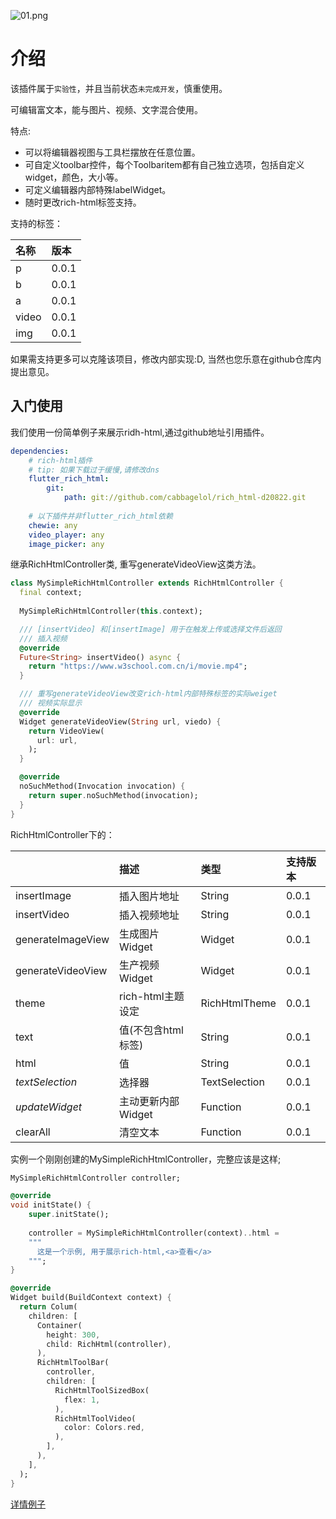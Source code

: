 ![01.png](./public/images/01.png)<!-- @IGNORE PREVIOUS: link -->

# 介绍

该插件属于`实验性`，并且当前状态`未完成开发`，慎重使用。

可编辑富文本，能与图片、视频、文字混合使用。

特点:
- 可以将编辑器视图与工具栏摆放在任意位置。
- 可自定义toolbar控件，每个Toolbaritem都有自己独立选项，包括自定义widget，颜色，大小等。
- 可定义编辑器内部特殊labelWidget。
- 随时更改rich-html标签支持。

支持的标签：

| 名称  | 版本   |
|:------|:------|
| p     | 0.0.1 |
| b     | 0.0.1 |
| a     | 0.0.1 |
| video | 0.0.1 |
| img   | 0.0.1 |

如果需支持更多可以克隆该项目，修改内部实现:D, 当然也您乐意在github仓库内提出意见。

## 入门使用

我们使用一份简单例子来展示ridh-html,通过github地址引用插件。

```pubspec.yaml
dependencies:
    # rich-html插件
    # tip: 如果下载过于缓慢,请修改dns
    flutter_rich_html:
        git:
            path: git://github.com/cabbagelol/rich_html-d20822.git
            
    # 以下插件并非flutter_rich_html依赖
    chewie: any
    video_player: any
    image_picker: any     
```

继承RichHtmlController类, 重写generateVideoView这类方法。

```dart
class MySimpleRichHtmlController extends RichHtmlController {
  final context;
  
  MySimpleRichHtmlController(this.context);

  /// [insertVideo] 和[insertImage] 用于在触发上传或选择文件后返回
  /// 插入视频
  @override
  Future<String> insertVideo() async {
    return "https://www.w3school.com.cn/i/movie.mp4";
  }

  /// 重写generateVideoView改变rich-html内部特殊标签的实际weiget
  /// 视频实际显示
  @override
  Widget generateVideoView(String url, viedo) {
    return VideoView(
      url: url,
    );
  }

  @override
  noSuchMethod(Invocation invocation) {
    return super.noSuchMethod(invocation);
  }
}
```
RichHtmlController下的：

|                   | 描述              | 类型           | 支持版本 |
|:------------------|:------------------|:--------------|:---------|
| insertImage       | 插入图片地址       | String        | 0.0.1   |
| insertVideo       | 插入视频地址       | String        | 0.0.1   |
| generateImageView | 生成图片Widget     | Widget        | 0.0.1   |
| generateVideoView | 生产视频Widget     | Widget        | 0.0.1   |
| theme             | rich-html主题设定  | RichHtmlTheme | 0.0.1   |
| text              | 值(不包含html标签) | String        | 0.0.1   |
| html              | 值                | String        | 0.0.1    |
| *textSelection*   | 选择器             | TextSelection | 0.0.1   |
| *updateWidget*    | 主动更新内部Widget | Function      | 0.0.1   |
| clearAll          | 清空文本           | Function      | 0.0.1   |

实例一个刚刚创建的MySimpleRichHtmlController，完整应该是这样;

```dart
MySimpleRichHtmlController controller;

@override
void initState() {
    super.initState();
    
    controller = MySimpleRichHtmlController(context)..html =
    """
      这是一个示例, 用于展示rich-html,<a>查看</a>
    """;
}

@override
Widget build(BuildContext context) {
  return Colum(
    children: [
      Container(
        height: 300,
        child: RichHtml(controller),
      ),
      RichHtmlToolBar(
        controller,
        children: [
          RichHtmlToolSizedBox(
            flex: 1,
          ),
          RichHtmlToolVideo(
            color: Colors.red,
          ),
        ],
      ),
    ],
  );
}
```
<a href="example/lib/main.dart">详情例子</a>

